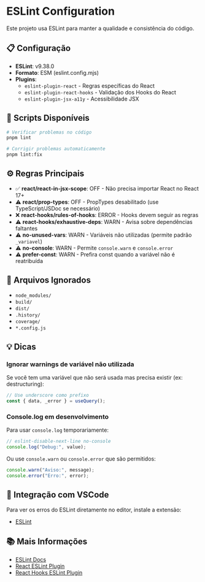 # ESLint Configuration

Este projeto usa ESLint para manter a qualidade e consistência do código.

## 📋 Configuração

- **ESLint**: v9.38.0
- **Formato**: ESM (eslint.config.mjs)
- **Plugins**:
  - `eslint-plugin-react` - Regras específicas do React
  - `eslint-plugin-react-hooks` - Validação dos Hooks do React
  - `eslint-plugin-jsx-a11y` - Acessibilidade JSX

## 🚀 Scripts Disponíveis

```bash
# Verificar problemas no código
pnpm lint

# Corrigir problemas automaticamente
pnpm lint:fix
```

## ⚙️ Regras Principais

- ✅ **react/react-in-jsx-scope**: OFF - Não precisa importar React no React 17+
- ⚠️ **react/prop-types**: OFF - PropTypes desabilitado (use TypeScript/JSDoc se necessário)
- ❌ **react-hooks/rules-of-hooks**: ERROR - Hooks devem seguir as regras
- ⚠️ **react-hooks/exhaustive-deps**: WARN - Avisa sobre dependências faltantes
- ⚠️ **no-unused-vars**: WARN - Variáveis não utilizadas (permite padrão `_variavel`)
- ⚠️ **no-console**: WARN - Permite `console.warn` e `console.error`
- ⚠️ **prefer-const**: WARN - Prefira const quando a variável não é reatribuída

## 📁 Arquivos Ignorados

- `node_modules/`
- `build/`
- `dist/`
- `.history/`
- `coverage/`
- `*.config.js`

## 💡 Dicas

### Ignorar warnings de variável não utilizada

Se você tem uma variável que não será usada mas precisa existir (ex: destructuring):

```javascript
// Use underscore como prefixo
const { data, _error } = useQuery();
```

### Console.log em desenvolvimento

Para usar `console.log` temporariamente:

```javascript
// eslint-disable-next-line no-console
console.log("Debug:", value);
```

Ou use `console.warn` ou `console.error` que são permitidos:

```javascript
console.warn("Aviso:", message);
console.error("Erro:", error);
```

## 🔧 Integração com VSCode

Para ver os erros do ESLint diretamente no editor, instale a extensão:

- [ESLint](https://marketplace.visualstudio.com/items?itemName=dbaeumer.vscode-eslint)

## 📚 Mais Informações

- [ESLint Docs](https://eslint.org/docs/latest/)
- [React ESLint Plugin](https://github.com/jsx-eslint/eslint-plugin-react)
- [React Hooks ESLint Plugin](https://www.npmjs.com/package/eslint-plugin-react-hooks)
